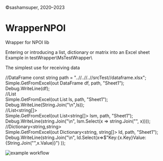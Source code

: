 ©sashamsuper, 2020–2023
# WrapperNPOI
Wrapper for NPOI lib

Entering or introducing a list, dictionary or matrix into an Excel sheet
Example in testWrapper\MsTestWrapper\

The simplest use for receiving data

//DataFrame
const string path = "..//..//..//srcTest//dataframe.xlsx";  
Simple.GetFromExcel(out DataFrame df, path, "Sheet1");  
Debug.WriteLine(df);  
//List<string>  
Simple.GetFromExcel(out List<string> ls, path, "Sheet1");  
Debug.WriteLine(String.Join("\n",ls));  
//List<string[]>  
Simple.GetFromExcel(out List<string[]> lsm, path, "Sheet1");  
Debug.WriteLine(string.Join("\n", lsm.Select(x => string.Join("", x))));  
//Dictionary<string,string>  
Simple.GetFromExcel(out Dictionary<string, string[]> ld, path, "Sheet1");  
Debug.WriteLine(string.Join("\n", ld.Select(x=>$"Key:{x.Key}Value:{String.Join("",x.Value)}") ));  
  

![example workflow](https://github.com/sashamsuper/WrapperNetPOI/actions/workflows/dotnet.yml/badge.svg)

